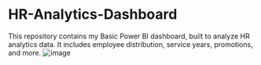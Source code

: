 # HR-Analytics-Dashboard
This repository contains my Basic Power BI dashboard, built to analyze HR analytics data. It includes employee distribution, service years, promotions, and more. 
![image](https://github.com/user-attachments/assets/27e4a7e1-bb88-4450-990e-f3022a7380f8)


